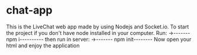 # chat-app
This is the LiveChat web app made by using Nodejs and Socket.io.
To start the project if you don't have node installed in your computer.
Run:
->------- npm i----------
then run in server:
->------- npm init-------- 
Now open your html and enjoy the application
